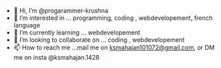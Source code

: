 - 👋 Hi, I’m @progarammer-krushna
- 👀 I’m interested in ... programming, coding , webdevelopement, french language
- 🌱 I’m currently learning ... webdevelopement
- 💞️ I’m looking to collaborate on ... coding , webdevelopement
- 📫 How to reach me ...mail me on ksmahajan101072@gmail.com, or DM me on insta @ksmahajan.1428

<!---
progarammer-krushna/progarammer-krushna is a ✨ special ✨ repository because its `README.md` (this file) appears on your GitHub profile.
You can click the Preview link to take a look at your changes.
--->
